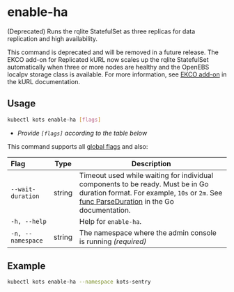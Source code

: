 # enable-ha

(Deprecated) Runs the rqlite StatefulSet as three replicas for data replication and high availability.

This command is deprecated and will be removed in a future release. The EKCO add-on for Replicated kURL now scales up the rqlite StatefulSet automatically when three or more nodes are healthy and the OpenEBS localpv storage class is available. For more information, see [EKCO add-on](https://kurl.sh/docs/add-ons/ekco#kotsadm) in the kURL documentation.

## Usage
```bash
kubectl kots enable-ha [flags]
```

* _Provide `[flags]` according to the table below_

This command supports all [global flags](kots-cli-global-flags) and also:


| Flag                 | Type   | Description |
|:---------------------|--------|--------------------------------------------------------------------------------------------------------------------------------------------------------------------|
| `--wait-duration`    | string | Timeout used while waiting for individual components to be ready.  Must be in Go duration format. For example, `10s` or `2m`. See [func ParseDuration](https://pkg.go.dev/time#ParseDuration) in the Go documentation. |
| `-h, --help`         |        | Help for `enable-ha`.                                                                                                                                                  |
| `-n, --namespace`    | string | The namespace where the admin console is running _(required)_                                                                                                      |

## Example
```bash
kubectl kots enable-ha --namespace kots-sentry
```
